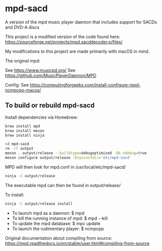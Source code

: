 # mpd-sacd
A version of the mpd music player daemon that includes support for SACDs and DVD-A discs

This project is a modified version of the code found here: https://sourceforge.net/projects/mpd.sacddecoder.p/files/

My modifications to this project are made primarily with macOS in mind.

The original mpd:

See https://www.musicpd.org/
See https://github.com/MusicPlayerDaemon/MPD

Config: See https://computingforgeeks.com/install-configure-mpd-ncmpcpp-macos/

## To build or rebuild mpd-sacd

Install dependencies via Homebrew:

```sh
brew install mpd
brew install meson
brew install ninja
```

```sh
cd mpd-sacd
rm -rf output
meson . output/release --buildtype=debugoptimized -Db_ndebug=true
meson configure output/release -Dsysconfdir='etc/mpd-sacd'
```

MPD will then look for mpd.conf in /usr/local/etc/mpd-sacd/

```sh
ninja -C output/release
```

The executable mpd can then be found in output/release/

To install:

```sh
ninja -C output/release install
```

- To launch mpd as a daemon: $ mpd
- To kill the running instance of mpd: $ mpd --kill
- To update the mpd database: $ mpc update
- To launch the rudimentary player: $ ncmpcpp

Original documentation about compiling from source:
https://mpd.readthedocs.io/en/stable/user.html#compiling-from-source
